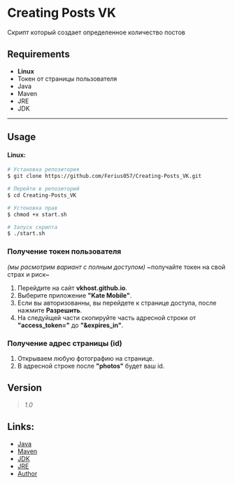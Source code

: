 # Creating Posts VK
Скрипт который создает определенное количество постов
## Requirements
- **Linux**
- Токен от страницы пользователя
- Java
- Maven
- JRE
- JDK

----------------------------------------------------------------------------------------------

## Usage
#### Linux:
```bash
# Установка репозитория
$ git clone https://github.com/Ferius057/Creating-Posts_VK.git

# Перейти в репозиторий
$ cd Creating-Posts_VK

# Устоновка прав
$ chmod +x start.sh

# Запуск скрипта
$ ./start.sh
```

### Получение токен пользователя
*(мы расмотрим вариант с полным доступом)*
~получайте токен на свой страх и риск~
1. Перейдите на сайт **vkhost.github.io**.
2. Выберите приложение **"Kate Mobile"**.
3. Если вы авторизованны, вы перейдете к странице доступа, после нажмите **Разрешить**.
4. На следуйщей части скопируйте часть адресной строки от **"access_token="** до **"&expires_in"**.

###   Получение адрес страницы (id)
1. Открываем любую фотографию на странице.
2. В адресной строке после **"photos"** будет ваш id.

## Version
> *1.0*

## Links:
 - [Java](https://www.java.com)
 - [Maven](https://maven.apache.org)
 - [JDK](https://www.oracle.com/java/technologies/javase-downloads.html)
 - [JRE](https://www.oracle.com/java/technologies/javase-jre8-downloads.html)
 - [Author](https://vk.com/ferius_057)
